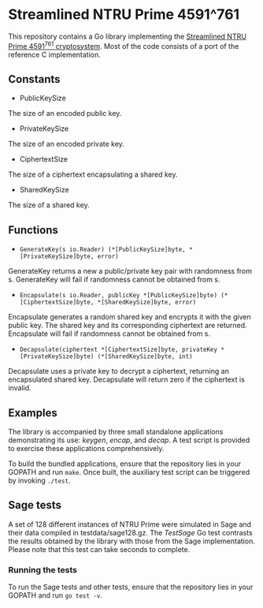 # Streamlined NTRU Prime 4591^761

This repository contains a Go library implementing the [Streamlined NTRU Prime 4591<sup>761</sup> cryptosystem](https://ntruprime.cr.yp.to/ntruprime-20170816.pdf). Most of the code consists of a port of the reference C implementation.

## Constants

- PublicKeySize

The size of an encoded public key.

- PrivateKeySize

The size of an encoded private key.

- CiphertextSize

The size of a ciphertext encapsulating a shared key.

- SharedKeySize

The size of a shared key.

## Functions

- `GenerateKey(s io.Reader) (*[PublicKeySize]byte, *[PrivateKeySize]byte, error)`

GenerateKey returns a new a public/private key pair with randomness from s. GenerateKey will fail if randomness cannot be obtained from s.

- `Encapsulate(s io.Reader, publicKey *[PublicKeySize]byte) (*[CiphertextSize]byte, *[SharedKeySize]byte, error)`

Encapsulate generates a random shared key and encrypts it with the given public key. The shared key and its corresponding ciphertext are returned. Encapsulate will fail if randomness cannot be obtained from s.

- `Decapsulate(ciphertext *[CiphertextSize]byte, privateKey *[PrivateKeySize]byte) (*[SharedKeySize]byte, int)` 

Decapsulate uses a private key to decrypt a ciphertext, returning an encapsulated shared key. Decapsulate will return zero if the ciphertext is invalid.

## Examples

The library is accompanied by three small standalone applications demonstrating its use: *keygen*, *encap*, and *decap*. A test script is provided to exercise these applications comprehensively.

To build the bundled applications, ensure that the repository lies in your GOPATH and run `make`. Once built, the auxiliary test script can be triggered by invoking `./test`.

## Sage tests

A set of 128 different instances of NTRU Prime were simulated in Sage and their data compiled in testdata/sage128.gz. The *TestSage* Go test contrasts the results obtained by the library with those from the Sage implementation. Please note that this test can take seconds to complete.

### Running the tests

To run the Sage tests and other tests, ensure that the repository lies in your GOPATH and run `go test -v`.
